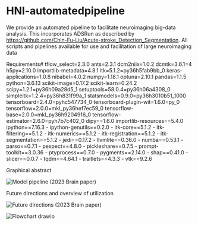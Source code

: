# HNI-automatedpipeline

We provide an automated pipeline to facilitate neuroimaging big-data analysis. This incorporates ADSRun as described by https://github.com/Chin-Fu-Liu/Acute-stroke_Detection_Segmentation. All scripts and pipelines available for use and facilitation of large neuroimaging data  


Requirements#
tflow_select=2.3.0
ants=2.3.1
dcm2niix=1.0.2
dcmtk=3.6.1=4
h5py=2.10.0
importlib-metadata=4.8.1
itk=5.1.2=py36h5fab9bb_0
keras-applications=1.0.8
nibabel=4.0.2
numpy=1.18.1
optuna=2.10.1
pandas=1.1.5
python=3.6.13
scikit-image=0.17.2
scikit-learn=0.24.2
scipy=1.2.1=py36h09a28d5_1
setuptools=58.0.4=py36h06a4308_0
simpleitk=1.2.4=py36h831f99a_1
statsmodels=0.9.0=py36h3010b51_1000
tensorboard=2.4.0=pyhc547734_0
tensorboard-plugin-wit=1.6.0=py_0
tensorflow=2.0.0=mkl_py36hef7ec59_0
tensorflow-base=2.0.0=mkl_py36h9204916_0
tensorflow-estimator=2.6.0=pyh7b7c402_0
 dipy==1.6.0
importlib-resources==5.4.0
ipython==7.16.3
      - ipython-genutils==0.2.0
      - itk-core==5.1.2
      - itk-filtering==5.1.2
      - itk-numerics==5.1.2
      - itk-registration==5.1.2
      - itk-segmentation==5.1.2
      - jedi==0.17.2
      - llvmlite==0.36.0
      - numba==0.53.1
      - parso==0.7.1
      - pexpect==4.8.0
      - pickleshare==0.7.5
      - prompt-toolkit==3.0.36
      - ptyprocess==0.7.0
      - pygments==2.14.0
      - shap==0.41.0
      - slicer==0.0.7
      - tqdm==4.64.1
      - traitlets==4.3.3
      - vtk==9.2.6


Graphical abstract 

![Model pipeline (2023 Brain paper)](https://github.com/drevesz11/HNI-automated-pipeline/assets/121603821/05840a8e-189a-455c-8f44-765182fd653b)

Future directions and overview of utilization

![Future directions (2023 Brain paper) ](https://github.com/drevesz11/HNI-automated-pipeline/assets/121603821/e4981172-45e2-4aa8-93c7-74593216384f)

![Flowchart drawio](https://github.com/drevesz11/HNI-automated-pipeline/assets/121603821/ce2327ad-d940-4a2c-8f43-f38994c2d9d7)
